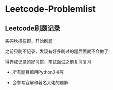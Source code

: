 # **Leetcode-Problemlist**

## **Leetcode刷题记录**

~~实习~~秋招在即，开始刷题

之前只刷不记录，发现有好多刷过的题后面就不会做了

得养成记录的好习惯，笔试面试之前复习复习

* 所有题目都用Python3书写

* 会参考官解和著名大佬的题解

